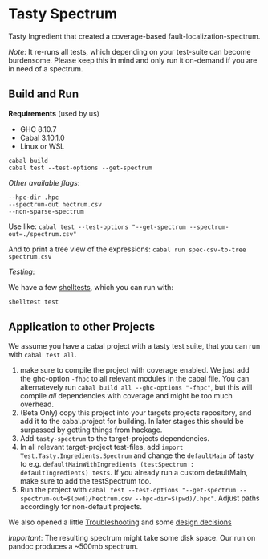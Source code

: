 # Tasty Spectrum 

Tasty Ingredient that created a coverage-based fault-localization-spectrum.

*Note*: It re-runs all tests, which depending on your test-suite can become burdensome. 
Please keep this in mind and only run it on-demand if you are in need of a spectrum.

## Build and Run 

**Requirements** (used by us)

- GHC  8.10.7
- Cabal 3.10.1.0
- Linux or WSL 

```
cabal build
cabal test --test-options --get-spectrum
```

*Other available flags*:

```
--hpc-dir .hpc
--spectrum-out hectrum.csv
--non-sparse-spectrum 
```

Use like: `cabal test --test-options "--get-spectrum --spectrum-out=./spectrum.csv"`

And to print a tree view of the expressions: `cabal run spec-csv-to-tree spectrum.csv`

*Testing*: 

We have a few [shelltests](https://github.com/simonmichael/shelltestrunner/tree/master), which you can run with:
```sh
shelltest test
```

## Application to other Projects

We assume you have a cabal project with a tasty test suite, that you can run with `cabal test all`.

1. make sure to compile the project with coverage enabled. We just add the ghc-option `-fhpc` to all relevant modules in the cabal file. You can alternatevely run `cabal build all --ghc-options "-fhpc"`, but this will compile *all* dependencies with coverage and might be too much overhead. 
2. (Beta Only) copy this project into your targets projects repository, and add it to the cabal.project for building. In later stages this should be surpassed by getting things from hackage. 
3. Add `tasty-spectrum` to the target-projects dependencies.
4. In all relevant target-project test-files, add `import Test.Tasty.Ingredients.Spectrum` and change the `defaultMain` of tasty to e.g. `defaultMainWithIngredients (testSpectrum : defaultIngredients) tests`. If you already run a custom defaultMain, make sure to add the testSpectrum too.
5. Run the project with `cabal test --test-options "--get-spectrum --spectrum-out=$(pwd)/hectrum.csv --hpc-dir=$(pwd)/.hpc"`. Adjust paths accordingly for non-default projects.

We also opened a little [Troubleshooting](./KNOWN_ISSUES.md) and some [design decisions](./DESIGN_NOTES.md)

*Important*: The resulting spectrum might take some disk space. Our run on pandoc produces a ~500mb spectrum. 